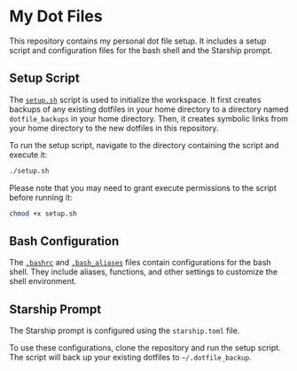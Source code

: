 # My Dot Files

This repository contains my personal dot file setup. It includes a setup script and configuration files for the bash shell and the Starship prompt.

## Setup Script

The [`setup.sh`](setup.sh) script is used to initialize the workspace. It first creates backups of any existing dotfiles in your home directory to a directory named `dotfile_backups` in your home directory. Then, it creates symbolic links from your home directory to the new dotfiles in this repository.

To run the setup script, navigate to the directory containing the script and execute it:

```sh
./setup.sh
```

Please note that you may need to grant execute permissions to the script before running it:

```sh
chmod +x setup.sh
```

## Bash Configuration

The [`.bashrc`](.bashrc) and [`.bash_aliases`](.bash_aliases) files contain configurations for the bash shell. They include aliases, functions, and other settings to customize the shell environment.

## Starship Prompt

The Starship prompt is configured using the `starship.toml` file. 

To use these configurations, clone the repository and run the setup script. The script will back up your existing dotfiles to `~/.dotfile_backup`.

